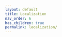 ```yaml
---
layout: default
title: Localization
nav_order: 6
has_children: true
permalink: localization/
---
```

